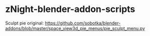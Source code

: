 # zNight-blender-addon-scripts

Sculpt pie original: https://github.com/sobotka/blender-addons/blob/master/space_view3d_pie_menus/pie_sculpt_menu.py
